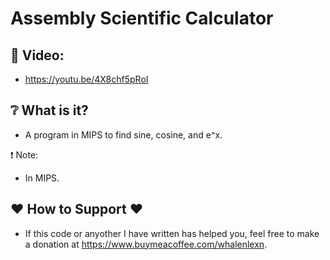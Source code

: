 # Assembly Scientific Calculator

## :cinema: Video:
* https://youtu.be/4X8chf5pRoI

## :grey_question: What is it?
* A program in MIPS to find sine, cosine, and e^x.

:exclamation: Note:
* In MIPS.

## ❤️ How to Support ❤️
- If this code or anyother I have written has helped you, feel free to make a donation at https://www.buymeacoffee.com/whalenlexn.
